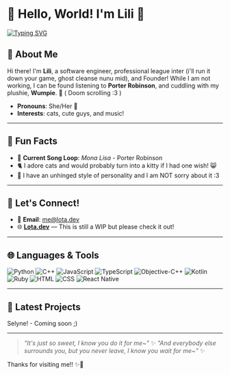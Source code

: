 # 🌸 Hello, World! I'm Lili 🌸

[![Typing SVG](https://readme-typing-svg.herokuapp.com?font=Fira+Code&color=%23FFB6C1&size=30&center=true&vCenter=true&width=500&lines=Welcome+to+my+profile!;Add+me+on+Discord:+Lucyfius;Nice+to+meet+you!!+💖)](https://git.io/typing-svg)





## 🌼 About Me

Hi there! I'm **Lili**, a software engineer, professional league inter (i'll run it down your game, ghost cleanse nunu mid), and Founder! While I am not working, I can be found listening to **Porter Robinson**, and cuddling with my plushie, **Wumpie**. 💖 ( Doom scrolling :3 )

- **Pronouns**: She/Her 🌸
- **Interests**: cats, cute guys, and music!

---

## 🌟 Fun Facts

- 🎵 **Current Song Loop**: *Mona Lisa* - Porter Robinson
- 🐈 I adore cats and would probably turn into a kitty if I had one wish! 😸
- 🌸 I have an unhinged style of personality and I am NOT sorry about it :3

---

## 🎀 Let's Connect!

- 💌 **Email**: [me@lota.dev](mailto:me@lota.dev)
- 🌐 [**Lota.dev**](https://www.lota.dev) — This is still a WIP but please check it out!

---

## 🌐 Languages & Tools

![Python](https://img.shields.io/badge/Python-3776AB?style=for-the-badge&logo=python&logoColor=white)
![C++](https://img.shields.io/badge/C++-00599C?style=for-the-badge&logo=cplusplus&logoColor=white)
![JavaScript](https://img.shields.io/badge/JavaScript-F7DF1E?style=for-the-badge&logo=javascript&logoColor=black)
![TypeScript](https://img.shields.io/badge/TypeScript-3178C6?style=for-the-badge&logo=typescript&logoColor=white)
![Objective-C++](https://img.shields.io/badge/Objective--C++-00599C?style=for-the-badge&logo=cplusplus&logoColor=white)
![Kotlin](https://img.shields.io/badge/Kotlin-7F52FF?style=for-the-badge&logo=kotlin&logoColor=white)
![Ruby](https://img.shields.io/badge/Ruby-CC342D?style=for-the-badge&logo=ruby&logoColor=white)
![HTML](https://img.shields.io/badge/HTML5-E34F26?style=for-the-badge&logo=html5&logoColor=white)
![CSS](https://img.shields.io/badge/CSS3-1572B6?style=for-the-badge&logo=css3&logoColor=white)
![React Native](https://img.shields.io/badge/React_Native-20232A?style=for-the-badge&logo=react&logoColor=61DAFB)


---

## 🌈 Latest Projects

Selyne! - Coming soon ;)

---

> *"It's just so sweet, I know you do it for me~"* ✨
> *"And everybody else surrounds you, but you never leave, I know you wait for me~"* ✨

Thanks for visiting me!! ✨🌸
